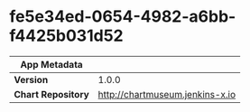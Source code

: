 # fe5e34ed-0654-4982-a6bb-f4425b031d52

|App Metadata||
|---|---|
| **Version** | 1.0.0 |
| **Chart Repository** | http://chartmuseum.jenkins-x.io |
